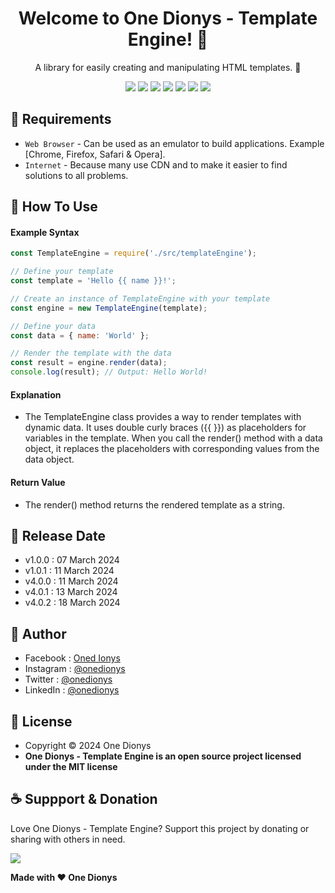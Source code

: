 <h1 align="center">Welcome to One Dionys - Template Engine! 👋 </h1>

<p align="center">A library for easily creating and manipulating HTML templates. 💖 </p>

<p align="center">
<img src="https://img.shields.io/github/contributors/onedionys/onedionys-template-engine?style=flat-square">
<img src="https://img.shields.io/github/issues/onedionys/onedionys-template-engine?style=flat-square">
<img src="https://img.shields.io/github/stars/onedionys/onedionys-template-engine?style=flat-square"> 
<img src="https://img.shields.io/github/forks/onedionys/onedionys-template-engine?style=flat-square">
<img src="https://img.shields.io/github/last-commit/onedionys/onedionys-template-engine.svg?style=flat-square">
<img src="https://img.shields.io/github/languages/code-size/onedionys/onedionys-template-engine?style=flat-square">
<img src="https://img.shields.io/github/license/onedionys/onedionys-template-engine?style=flat-square">
</p>

## 💾 Requirements

* `Web Browser` - Can be used as an emulator to build applications. Example [Chrome, Firefox, Safari & Opera].
* `Internet` - Because many use CDN and to make it easier to find solutions to all problems.

## 🎯 How To Use

#### Example Syntax

```javascript
const TemplateEngine = require('./src/templateEngine');

// Define your template
const template = 'Hello {{ name }}!';

// Create an instance of TemplateEngine with your template
const engine = new TemplateEngine(template);

// Define your data
const data = { name: 'World' };

// Render the template with the data
const result = engine.render(data);
console.log(result); // Output: Hello World!
```

#### Explanation

* The TemplateEngine class provides a way to render templates with dynamic data. It uses double curly braces ({{ }}) as placeholders for variables in the template. When you call the render() method with a data object, it replaces the placeholders with corresponding values from the data object.

#### Return Value

* The render() method returns the rendered template as a string.

## 📆 Release Date

* v1.0.0 : 07 March 2024
* v1.0.1 : 11 March 2024
* v4.0.0 : 11 March 2024
* v4.0.1 : 13 March 2024
* v4.0.2 : 18 March 2024

## 🧑 Author

* Facebook : <a href="https://www.facebook.com/theonedionys"> Oned Ionys</a>
* Instagram : <a href="https://www.instagram.com/onedionys/"> @onedionys</a>
* Twitter : <a href="https://twitter.com/onedionys"> @onedionys</a>
* LinkedIn :  <a href="https://www.linkedin.com/in/onedionys/"> @onedionys</a>

## 📝 License

* Copyright © 2024 One Dionys
* **One Dionys - Template Engine is an open source project licensed under the MIT license**

## ☕️ Suppport & Donation

Love One Dionys - Template Engine? Support this project by donating or sharing with others in need.

<a href="https://www.buymeacoffee.com/onedionys"><img src="https://img.shields.io/badge/Buy_Me_A_Coffee-FFDD00?style=for-the-badge&logo=buy-me-a-coffee&logoColor=black"/> </a>

**Made with ❤️ One Dionys**
